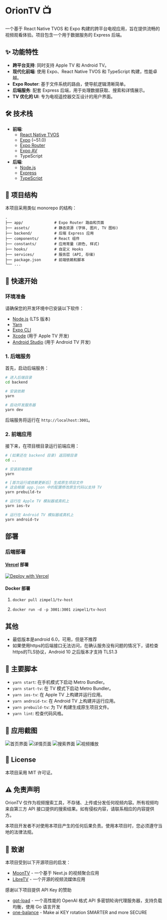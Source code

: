 # OrionTV 📺

一个基于 React Native TVOS 和 Expo 构建的跨平台电视应用，旨在提供流畅的视频观看体验。项目包含一个用于数据服务的 Express 后端。

## ✨ 功能特性

- **跨平台支持**: 同时支持 Apple TV 和 Android TV。
- **现代化前端**: 使用 Expo、React Native TVOS 和 TypeScript 构建，性能卓越。
- **Expo Router**: 基于文件系统的路由，使导航逻辑清晰简单。
- **后端服务**: 配套 Express 后端，用于处理数据获取、搜索和详情展示。
- **TV 优化的 UI**: 专为电视遥控器交互设计的用户界面。

## 🛠️ 技术栈

- **前端**:
  - [React Native TVOS](https://github.com/react-native-tvos/react-native-tvos)
  - [Expo](https://expo.dev/) (~51.0)
  - [Expo Router](https://docs.expo.dev/router/introduction/)
  - [Expo AV](https://docs.expo.dev/versions/latest/sdk/av/)
  - TypeScript
- **后端**:
  - [Node.js](https://nodejs.org/)
  - [Express](https://expressjs.com/)
  - [TypeScript](https://www.typescriptlang.org/)

## 📂 项目结构

本项目采用类似 monorepo 的结构：

```
.
├── app/              # Expo Router 路由和页面
├── assets/           # 静态资源 (字体, 图片, TV 图标)
├── backend/          # 后端 Express 应用
├── components/       # React 组件
├── constants/        # 应用常量 (颜色, 样式)
├── hooks/            # 自定义 Hooks
├── services/         # 服务层 (API, 存储)
├── package.json      # 前端依赖和脚本
└── ...
```

## 🚀 快速开始

### 环境准备

请确保您的开发环境中已安装以下软件：

- [Node.js](https://nodejs.org/) (LTS 版本)
- [Yarn](https://yarnpkg.com/)
- [Expo CLI](https://docs.expo.dev/get-started/installation/)
- [Xcode](https://developer.apple.com/xcode/) (用于 Apple TV 开发)
- [Android Studio](https://developer.android.com/studio) (用于 Android TV 开发)

### 1. 后端服务

首先，启动后端服务：

```sh
# 进入后端目录
cd backend

# 安装依赖
yarn

# 启动开发服务器
yarn dev
```

后端服务将运行在 `http://localhost:3001`。

### 2. 前端应用

接下来，在项目根目录运行前端应用：

```sh
# (如果还在 backend 目录) 返回根目录
cd ..

# 安装前端依赖
yarn

# [首次运行或依赖更新后] 生成原生项目文件
# 这会根据 app.json 中的配置修改原生代码以支持 TV
yarn prebuild-tv

# 运行在 Apple TV 模拟器或真机上
yarn ios-tv

# 运行在 Android TV 模拟器或真机上
yarn android-tv
```

## 部署

### 后端部署

#### [Vercel](https://vercel.com/) 部署

[![Deploy with Vercel](https://vercel.com/button)](https://vercel.com/new/clone?repository-url=https%3A%2F%2Fgithub.com%2Fzimplexing%2FOrionTV&root-directory=backend)

#### Docker 部署

1. `docker pull zimpel1/tv-host`

2. `docker run -d -p 3001:3001 zimpel1/tv-host`


## 其他
 - 最低版本是android 6.0，可用，但是不推荐
 - 如果使用https的后端接口无法访问，在确认服务没有问题的情况下，请检查https的TLS协议，Android 10 之后版本才支持 TLS1.3

## 📜 主要脚本

- `yarn start`: 在手机模式下启动 Metro Bundler。
- `yarn start-tv`: 在 TV 模式下启动 Metro Bundler。
- `yarn ios-tv`: 在 Apple TV 上构建并运行应用。
- `yarn android-tv`: 在 Android TV 上构建并运行应用。
- `yarn prebuild-tv`: 为 TV 构建生成原生项目文件。
- `yarn lint`: 检查代码风格。

## 📸 应用截图

![首页界面](screenshot/image.png)
![详情页面](screenshot/image1.png)
![搜索界面](screenshot/image3.png)
![视频播放](screenshot/image2.png)

## 📝 License

本项目采用 MIT 许可证。

## ⚠️ 免责声明

OrionTV 仅作为视频搜索工具，不存储、上传或分发任何视频内容。所有视频均来自第三方 API 接口提供的搜索结果。如有侵权内容，请联系相应的内容提供方。

本项目开发者不对使用本项目产生的任何后果负责。使用本项目时，您必须遵守当地的法律法规。

## 🙏 致谢

本项目受到以下开源项目的启发：

- [MoonTV](https://github.com/senshinya/MoonTV) - 一个基于 Next.js 的视频聚合应用
- [LibreTV](https://github.com/LibreSpark/LibreTV) - 一个开源的视频流媒体应用

感谢以下项目提供 API Key 的赞助

- [gpt-load](https://github.com/tbphp/gpt-load) - 一个高性能的 OpenAI 格式 API 多密钥轮询代理服务器，支持负载均衡，使用 Go 语言开发
- [one-balance](https://github.com/glidea/one-balance) - Make ai KEY rotation SMARTER and more SECURE

